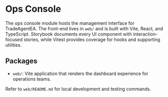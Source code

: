 # Ops Console

The ops console module hosts the management interface for TradeAgentEA. The front-end lives in `web/` and is built with Vite, React, and TypeScript. Storybook documents every UI component with interaction-focused stories, while Vitest provides coverage for hooks and supporting utilities.

## Packages

- `web/`: Vite application that renders the dashboard experience for operations teams.

Refer to `web/README.md` for local development and testing commands.
